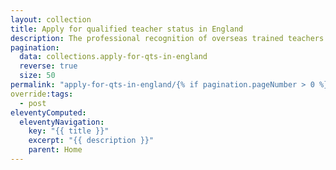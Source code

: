 ```yaml
---
layout: collection
title: Apply for qualified teacher status in England
description: The professional recognition of overseas trained teachers with English QTS
pagination:
  data: collections.apply-for-qts-in-england
  reverse: true
  size: 50
permalink: "apply-for-qts-in-england/{% if pagination.pageNumber > 0 %}page/{{ pagination.pageNumber + 1 }}{% endif %}/"
override:tags:
  - post
eleventyComputed:
  eleventyNavigation:
    key: "{{ title }}"
    excerpt: "{{ description }}"
    parent: Home
---
```

